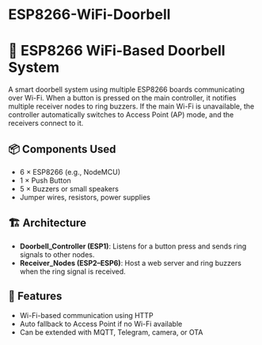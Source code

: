 # ESP8266-WiFi-Doorbell

# 🔔 ESP8266 WiFi-Based Doorbell System

A smart doorbell system using multiple ESP8266 boards communicating over Wi-Fi. When a button is pressed on the main controller, it notifies multiple receiver nodes to ring buzzers. If the main Wi-Fi is unavailable, the controller automatically switches to Access Point (AP) mode, and the receivers connect to it.

## 📦 Components Used
- 6 × ESP8266 (e.g., NodeMCU)
- 1 × Push Button
- 5 × Buzzers or small speakers
- Jumper wires, resistors, power supplies

## 🏗️ Architecture

- **Doorbell_Controller (ESP1)**: Listens for a button press and sends ring signals to other nodes.
- **Receiver_Nodes (ESP2–ESP6)**: Host a web server and ring buzzers when the ring signal is received.

## 🔧 Features
- Wi-Fi-based communication using HTTP
- Auto fallback to Access Point if no Wi-Fi available
- Can be extended with MQTT, Telegram, camera, or OTA
